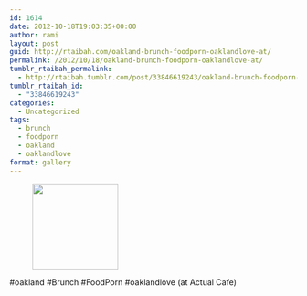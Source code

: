 ```yaml
---
id: 1614
date: 2012-10-18T19:03:35+00:00
author: rami
layout: post
guid: http://rtaibah.com/oakland-brunch-foodporn-oaklandlove-at/
permalink: /2012/10/18/oakland-brunch-foodporn-oaklandlove-at/
tumblr_rtaibah_permalink:
  - http://rtaibah.tumblr.com/post/33846619243/oakland-brunch-foodporn-oaklandlove-at
tumblr_rtaibah_id:
  - "33846619243"
categories:
  - Uncategorized
tags:
  - brunch
  - foodporn
  - oakland
  - oaklandlove
format: gallery
---
```

<div id='gallery-140' class='gallery galleryid-1614 gallery-columns-3 gallery-size-thumbnail'>
  <figure class='gallery-item'> 
  
  <div class='gallery-icon landscape'>
    <a href='http://139.59.20.41/2012/10/18/oakland-brunch-foodporn-oaklandlove-at/attachment/1615/'><img width="150" height="150" src="http://139.59.20.41/wp-content/uploads/2012/10/tumblr_mc3rlz2dWj1qb4qlko1_1280-150x150.jpg" class="attachment-thumbnail size-thumbnail" alt="" srcset="http://139.59.20.41/wp-content/uploads/2012/10/tumblr_mc3rlz2dWj1qb4qlko1_1280-150x150.jpg 150w, http://139.59.20.41/wp-content/uploads/2012/10/tumblr_mc3rlz2dWj1qb4qlko1_1280-300x300.jpg 300w, http://139.59.20.41/wp-content/uploads/2012/10/tumblr_mc3rlz2dWj1qb4qlko1_1280-100x100.jpg 100w, http://139.59.20.41/wp-content/uploads/2012/10/tumblr_mc3rlz2dWj1qb4qlko1_1280.jpg 612w" sizes="100vw" /></a>
  </div></figure>
</div>

#oakland #Brunch #FoodPorn #oaklandlove (at Actual Cafe)